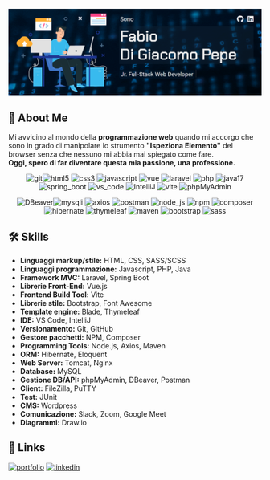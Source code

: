 <p align="center">
	<img src="./img/copertina.png">
</p>

## 🚀 About Me
Mi avvicino al mondo della **programmazione web** quando mi accorgo che sono in grado di manipolare lo strumento **"Ispeziona Elemento"** del browser senza che nessuno mi abbia mai spiegato come fare.  
**Oggi, spero di far diventare questa mia passione, una professione.**    
 
<p align="center">
	<img src="https://fabiodigiacomopepe.netlify.app/img/tecnologie/git.png" alt="git" width="50" height="50"/><img src="https://fabiodigiacomopepe.netlify.app/img/tecnologie/html5.png" alt="html5" width="50" height="50"/>
	<img src="https://fabiodigiacomopepe.netlify.app/img/tecnologie/css3.png" alt="css3" width="50" height="50"/>
	<img src="https://fabiodigiacomopepe.netlify.app/img/tecnologie/javascript.png" alt="javascript" width="50" height="50"/>
	<img src="https://fabiodigiacomopepe.netlify.app/img/tecnologie/vue.png" alt="vue" width="50" height="50"/>
	<img src="https://fabiodigiacomopepe.netlify.app/img/tecnologie/laravel.png" alt="laravel" width="50" height="50"/>
	<img src="https://fabiodigiacomopepe.netlify.app/img/tecnologie/php.png" alt="php" width="50" height="50"/>
	<img src="https://fabiodigiacomopepe.netlify.app/img/tecnologie/java17.png" alt="java17" width="50" height="50"/>
	<img src="https://fabiodigiacomopepe.netlify.app/img/tecnologie/spring_boot.png" alt="spring_boot" width="70" height="50"/>
	<img src="https://fabiodigiacomopepe.netlify.app/img/tecnologie/vs_code.png" alt="vs_code" width="50" height="50"/>
	<img src="https://fabiodigiacomopepe.netlify.app/img/tecnologie/IntelliJ.png" alt="IntelliJ" width="50" height="50"/>
	<img src="https://fabiodigiacomopepe.netlify.app/img/tecnologie/vite.png" alt="vite" width="50" height="50"/>
	<img src="https://fabiodigiacomopepe.netlify.app/img/tecnologie/phpMyAdmin.png" alt="phpMyAdmin" width="50" height="50"/>
</p>

<p align="center">
	<img src="https://fabiodigiacomopepe.netlify.app/img/tecnologie/DBeaver.png" alt="DBeaver" width="50" height="50"/><img src="https://fabiodigiacomopepe.netlify.app/img/tecnologie/mysqli.png" alt="mysqli" width="60" height="50"/>
	<img src="https://fabiodigiacomopepe.netlify.app/img/tecnologie/axios.png" alt="axios" width="40" height="50"/>
	<img src="https://fabiodigiacomopepe.netlify.app/img/tecnologie/postman.png" alt="postman" width="50" height="50"/>
	<img src="https://fabiodigiacomopepe.netlify.app/img/tecnologie/node_js.png" alt="node_js" width="50" height="50"/>
	<img src="https://fabiodigiacomopepe.netlify.app/img/tecnologie/npm.png" alt="npm" width="50" height="50"/>
	<img src="https://fabiodigiacomopepe.netlify.app/img/tecnologie/composer.png" alt="composer" width="50" height="50"/>
	<img src="https://fabiodigiacomopepe.netlify.app/img/tecnologie/hibernate.png" alt="hibernate" width="50" height="50"/>
	<img src="https://fabiodigiacomopepe.netlify.app/img/tecnologie/thymeleaf.png" alt="thymeleaf" width="50" height="50"/>
	<img src="https://fabiodigiacomopepe.netlify.app/img/tecnologie/maven.png" alt="maven" width="50" height="50"/>
	<img src="https://fabiodigiacomopepe.netlify.app/img/tecnologie/bootstrap.png" alt="bootstrap" width="50" height="50"/>
	<img src="https://fabiodigiacomopepe.netlify.app/img/tecnologie/sass.png" alt="sass" width="50" height="50"/>
</p>


## 🛠 Skills
- **Linguaggi markup/stile:** HTML, CSS, SASS/SCSS
- **Linguaggi programmazione:** Javascript, PHP, Java
- **Framework MVC:** Laravel, Spring Boot
- **Librerie Front-End:** Vue.js
- **Frontend Build Tool:** Vite
- **Librerie stile:** Bootstrap, Font Awesome
- **Template engine:** Blade, Thymeleaf
- **IDE:** VS Code, IntelliJ
- **Versionamento:** Git, GitHub
- **Gestore pacchetti:** NPM, Composer
- **Programming Tools:** Node.js, Axios, Maven
- **ORM:** Hibernate, Eloquent
- **Web Server:** Tomcat, Nginx
- **Database:** MySQL
- **Gestione DB/API:** phpMyAdmin, DBeaver, Postman
- **Client:** FileZilla, PuTTY
- **Test:** JUnit
- **CMS:** Wordpress
- **Comunicazione:** Slack, Zoom, Google Meet
- **Diagrammi:** Draw.io

## 🔗 Links
[![portfolio](https://img.shields.io/badge/my_portfolio-000?style=for-the-badge&logo=ko-fi&logoColor=white)](https://fabiodigiacomopepe.netlify.app)
[![linkedin](https://img.shields.io/badge/linkedin-0A66C2?style=for-the-badge&logo=linkedin&logoColor=white)](https://www.linkedin.com/in/fabio-di-giacomo-pepe)

